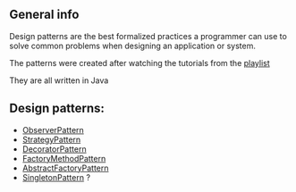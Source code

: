 ## General info
Design patterns are the best formalized practices a programmer can use to solve common problems when designing an application or system.

The patterns were created after watching the tutorials from the [playlist](https://www.youtube.com/watch?v=v9ejT8FO-7I&list=PLrhzvIcii6GNjpARdnO4ueTUAVR9eMBpc&ab_channel=ChristopherOkhravi)

They are all written in Java

##  Design patterns:
* [ObserverPattern](https://github.com/tmek1244/DesignPatterns/tree/master/src/patterns/ObserverPattern)
* [StrategyPattern](https://github.com/tmek1244/DesignPatterns/tree/master/src/patterns/StrategyPattern)
* [DecoratorPattern](https://github.com/tmek1244/DesignPatterns/tree/master/src/patterns/DecoratorPattern)
* [FactoryMethodPattern](https://github.com/tmek1244/DesignPatterns/tree/master/src/patterns/FactoryMethodPattern)
* [AbstractFactoryPattern](https://github.com/tmek1244/DesignPatterns/tree/master/src/patterns/AbstractFactoryPattern)
* [SingletonPattern](https://github.com/tmek1244/DesignPatterns/tree/master/src/patterns/Singleton) ?